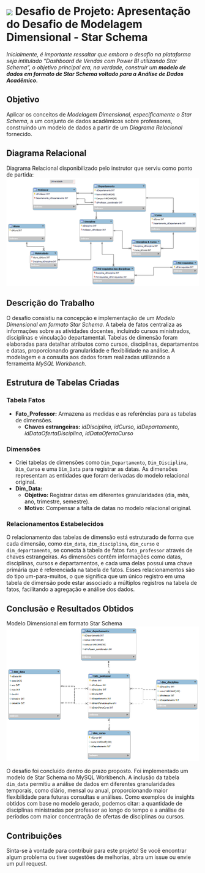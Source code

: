 <h1>
    <a href="https://www.dio.me/">
     <img align="center" width="40px" src="https://hermes.digitalinnovation.one/assets/diome/logo-minimized.png"></a>
    <span> Desafio de Projeto: Apresentação do Desafio de Modelagem Dimensional - Star Schema</span>
</h1>

_Inicialmente, é importante ressaltar que embora o desafio na plataforma seja intitulado “Dashboard de Vendas com Power BI utilizando Star Schema”, o objetivo principal era, na verdade, construir um **modelo de dados em formato de Star Schema voltado para a Análise de Dados Acadêmico.**_

## Objetivo

Aplicar os conceitos de _Modelagem Dimensional, especificamente o Star Schema_, a um conjunto de dados acadêmicos sobre professores, construindo um modelo de dados a partir de um _Diagrama Relacional_ fornecido.

## Diagrama Relacional

Diagrama Relacional disponibilizado pelo instrutor que serviu como ponto de partida:
![Diagrama Relacional](der_universidade.png)

## Descrição do Trabalho

O desafio consistiu na concepção e implementação de um _Modelo Dimensional em formato Star Schema_. A tabela de fatos centraliza as informações sobre as atividades docentes, incluindo cursos ministrados, disciplinas e vinculação departamental. Tabelas de dimensão foram elaboradas para detalhar atributos como cursos, disciplinas, departamentos e datas, proporcionando granularidade e flexibilidade na análise. A modelagem e a consulta aos dados foram realizadas utilizando a ferramenta _MySQL Workbench_.

## Estrutura de Tabelas Criadas

### Tabela Fatos
 * **Fato_Professor:** Armazena as medidas e as referências para as tabelas de dimensões.
    * **Chaves estrangeiras:** _idDisciplina, idCurso, idDepartamento, idDataOfertaDisciplina, idDataOfertaCurso_

### Dimensões
* Criei tabelas de dimensões como `Dim_Departamento`, `Dim_Disciplina`, `Dim_Curso` e uma `Dim_Data` para registrar as datas. As dimensões representam as entidades que foram derivadas do modelo relacional original.
* **Dim_Data:** 
    * **Objetivo:** Registrar datas em diferentes granularidades (dia, mês, ano, trimestre, semestre).
    * **Motivo:** Compensar a falta de datas no modelo relacional original.

### Relacionamentos Estabelecidos
O relacionamento das tabelas de dimensão está estruturado de forma que cada dimensão, como `dim_data`, `dim_disciplina`, `dim_curso` e `dim_departamento`, se conecta à tabela de fatos `fato_professor` através de chaves estrangeiras. As dimensões contêm informações como datas, disciplinas, cursos e departamentos, e cada uma delas possui uma chave primária que é referenciada na tabela de fatos. Esses relacionamentos são do tipo um-para-muitos, o que significa que um único registro em uma tabela de dimensão pode estar associado a múltiplos registros na tabela de fatos, facilitando a agregação e análise dos dados.

<!-- Script de criação executado no MySQL Workbench -->

## Conclusão e Resultados Obtidos

Modelo Dimensional em formato Star Schema
![Diagrama Dimensional](desafio_modelagem_dimensional.png)

O desafio foi concluído dentro do prazo proposto. Foi implementado um modelo de Star Schema no MySQL Workbench. A inclusão da tabela `dim_data` permitiu a análise de dados em diferentes granularidades temporais, como diário, mensal ou anual, proporcionando maior flexibilidade para futuras consultas e análises. Como exemplos de insights obtidos com base no modelo gerado, podemos citar: a quantidade de disciplinas ministradas por professor ao longo do tempo e a análise de períodos com maior concentração de ofertas de disciplinas ou cursos.

## Contribuições
Sinta-se à vontade para contribuir para este projeto! Se você encontrar algum problema ou tiver sugestões de melhorias, abra um issue ou envie um pull request.


